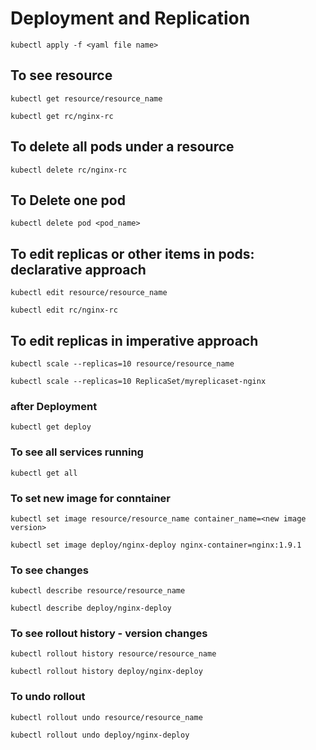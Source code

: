 # Deployment and Replication

```linux
kubectl apply -f <yaml file name>
```

## To see resource

```linux
kubectl get resource/resource_name

kubectl get rc/nginx-rc
```

## To delete all pods under a resource

```linux
kubectl delete rc/nginx-rc
```

## To Delete one pod

```linux
kubectl delete pod <pod_name>
```

## To edit replicas or other items in pods: declarative approach

```linux
kubectl edit resource/resource_name

kubectl edit rc/nginx-rc
```

## To edit replicas in imperative approach

```linux
kubectl scale --replicas=10 resource/resource_name

kubectl scale --replicas=10 ReplicaSet/myreplicaset-nginx
```

### after Deployment

```linux
kubectl get deploy
```

### To see all services running

```linux
kubectl get all
```

### To set new image for conntainer

```linux
kubectl set image resource/resource_name container_name=<new image version>

kubectl set image deploy/nginx-deploy nginx-container=nginx:1.9.1
```

### To see changes

```linux
kubectl describe resource/resource_name

kubectl describe deploy/nginx-deploy
```

### To see rollout history - version changes

```linux
kubectl rollout history resource/resource_name

kubectl rollout history deploy/nginx-deploy
```

### To undo rollout

```linux
kubectl rollout undo resource/resource_name

kubectl rollout undo deploy/nginx-deploy
```
